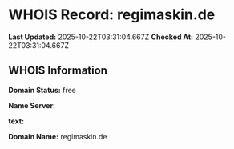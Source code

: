 # WHOIS Record: regimaskin.de

**Last Updated:** 2025-10-22T03:31:04.667Z
**Checked At:** 2025-10-22T03:31:04.667Z

## WHOIS Information

**Domain Status:** free

**Name Server:** 

**text:** 

**Domain Name:** regimaskin.de

